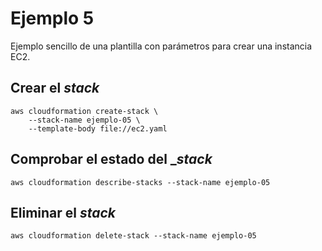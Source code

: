 # Ejemplo 5

Ejemplo sencillo de una plantilla con parámetros para crear una instancia EC2.

## Crear el _stack_

```
aws cloudformation create-stack \
    --stack-name ejemplo-05 \
    --template-body file://ec2.yaml
```

## Comprobar el estado del __stack_

```
aws cloudformation describe-stacks --stack-name ejemplo-05
```

## Eliminar el _stack_

```
aws cloudformation delete-stack --stack-name ejemplo-05
```